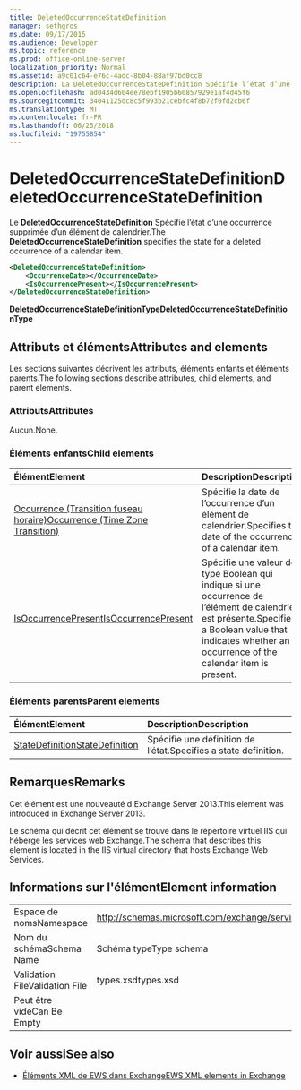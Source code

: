 ```yaml
---
title: DeletedOccurrenceStateDefinition
manager: sethgros
ms.date: 09/17/2015
ms.audience: Developer
ms.topic: reference
ms.prod: office-online-server
localization_priority: Normal
ms.assetid: a9c01c64-e76c-4adc-8b04-88af97bd0cc8
description: La DeletedOccurrenceStateDefinition Spécifie l’état d’une occurrence supprimée d’un élément de calendrier.
ms.openlocfilehash: ad0434d604ee78ebf1905b60857929e1af4d45f6
ms.sourcegitcommit: 34041125dc8c5f993b21cebfc4f8b72f0fd2cb6f
ms.translationtype: MT
ms.contentlocale: fr-FR
ms.lasthandoff: 06/25/2018
ms.locfileid: "19755854"
---
```

# <a name="deletedoccurrencestatedefinition"></a><span data-ttu-id="84d43-103">DeletedOccurrenceStateDefinition</span><span class="sxs-lookup"><span data-stu-id="84d43-103">DeletedOccurrenceStateDefinition</span></span>

<span data-ttu-id="84d43-104">Le **DeletedOccurrenceStateDefinition** Spécifie l’état d’une occurrence supprimée d’un élément de calendrier.</span><span class="sxs-lookup"><span data-stu-id="84d43-104">The **DeletedOccurrenceStateDefinition** specifies the state for a deleted occurrence of a calendar item.</span></span> 
  
```XML
<DeletedOccurrenceStateDefinition>
    <OccurrenceDate></OccurrenceDate>
    <IsOccurrencePresent></IsOccurrencePresent>
</DeletedOccurrenceStateDefinition>
```

 <span data-ttu-id="84d43-105">**DeletedOccurrenceStateDefinitionType**</span><span class="sxs-lookup"><span data-stu-id="84d43-105">**DeletedOccurrenceStateDefinitionType**</span></span>
## <a name="attributes-and-elements"></a><span data-ttu-id="84d43-106">Attributs et éléments</span><span class="sxs-lookup"><span data-stu-id="84d43-106">Attributes and elements</span></span>

<span data-ttu-id="84d43-107">Les sections suivantes décrivent les attributs, éléments enfants et éléments parents.</span><span class="sxs-lookup"><span data-stu-id="84d43-107">The following sections describe attributes, child elements, and parent elements.</span></span>
  
### <a name="attributes"></a><span data-ttu-id="84d43-108">Attributs</span><span class="sxs-lookup"><span data-stu-id="84d43-108">Attributes</span></span>

<span data-ttu-id="84d43-109">Aucun.</span><span class="sxs-lookup"><span data-stu-id="84d43-109">None.</span></span>
  
### <a name="child-elements"></a><span data-ttu-id="84d43-110">Éléments enfants</span><span class="sxs-lookup"><span data-stu-id="84d43-110">Child elements</span></span>

|<span data-ttu-id="84d43-111">**Élément**</span><span class="sxs-lookup"><span data-stu-id="84d43-111">**Element**</span></span>|<span data-ttu-id="84d43-112">**Description**</span><span class="sxs-lookup"><span data-stu-id="84d43-112">**Description**</span></span>|
|:-----|:-----|
|[<span data-ttu-id="84d43-113">Occurrence (Transition fuseau horaire)</span><span class="sxs-lookup"><span data-stu-id="84d43-113">Occurrence (Time Zone Transition)</span></span>](occurrence-time-zone-transition.md) <br/> |<span data-ttu-id="84d43-114">Spécifie la date de l’occurrence d’un élément de calendrier.</span><span class="sxs-lookup"><span data-stu-id="84d43-114">Specifies the date of the occurrence of a calendar item.</span></span>  <br/> |
|[<span data-ttu-id="84d43-115">IsOccurrencePresent</span><span class="sxs-lookup"><span data-stu-id="84d43-115">IsOccurrencePresent</span></span>](isoccurrencepresent.md) <br/> |<span data-ttu-id="84d43-116">Spécifie une valeur de type Boolean qui indique si une occurrence de l’élément de calendrier est présente.</span><span class="sxs-lookup"><span data-stu-id="84d43-116">Specifies a Boolean value that indicates whether an occurrence of the calendar item is present.</span></span>  <br/> |
   
### <a name="parent-elements"></a><span data-ttu-id="84d43-117">Éléments parents</span><span class="sxs-lookup"><span data-stu-id="84d43-117">Parent elements</span></span>

|<span data-ttu-id="84d43-118">**Élément**</span><span class="sxs-lookup"><span data-stu-id="84d43-118">**Element**</span></span>|<span data-ttu-id="84d43-119">**Description**</span><span class="sxs-lookup"><span data-stu-id="84d43-119">**Description**</span></span>|
|:-----|:-----|
|[<span data-ttu-id="84d43-120">StateDefinition</span><span class="sxs-lookup"><span data-stu-id="84d43-120">StateDefinition</span></span>](statedefinition.md) <br/> |<span data-ttu-id="84d43-121">Spécifie une définition de l’état.</span><span class="sxs-lookup"><span data-stu-id="84d43-121">Specifies a state definition.</span></span>  <br/> |
   
## <a name="remarks"></a><span data-ttu-id="84d43-122">Remarques</span><span class="sxs-lookup"><span data-stu-id="84d43-122">Remarks</span></span>

<span data-ttu-id="84d43-123">Cet élément est une nouveauté d'Exchange Server 2013.</span><span class="sxs-lookup"><span data-stu-id="84d43-123">This element was introduced in Exchange Server 2013.</span></span>
  
<span data-ttu-id="84d43-124">Le schéma qui décrit cet élément se trouve dans le répertoire virtuel IIS qui héberge les services web Exchange.</span><span class="sxs-lookup"><span data-stu-id="84d43-124">The schema that describes this element is located in the IIS virtual directory that hosts Exchange Web Services.</span></span>
  
## <a name="element-information"></a><span data-ttu-id="84d43-125">Informations sur l'élément</span><span class="sxs-lookup"><span data-stu-id="84d43-125">Element information</span></span>

|||
|:-----|:-----|
|<span data-ttu-id="84d43-126">Espace de noms</span><span class="sxs-lookup"><span data-stu-id="84d43-126">Namespace</span></span>  <br/> |http://schemas.microsoft.com/exchange/services/2006/types  <br/> |
|<span data-ttu-id="84d43-127">Nom du schéma</span><span class="sxs-lookup"><span data-stu-id="84d43-127">Schema Name</span></span>  <br/> |<span data-ttu-id="84d43-128">Schéma type</span><span class="sxs-lookup"><span data-stu-id="84d43-128">Type schema</span></span>  <br/> |
|<span data-ttu-id="84d43-129">Validation File</span><span class="sxs-lookup"><span data-stu-id="84d43-129">Validation File</span></span>  <br/> |<span data-ttu-id="84d43-130">types.xsd</span><span class="sxs-lookup"><span data-stu-id="84d43-130">types.xsd</span></span>  <br/> |
|<span data-ttu-id="84d43-131">Peut être vide</span><span class="sxs-lookup"><span data-stu-id="84d43-131">Can Be Empty</span></span>  <br/> ||
   
## <a name="see-also"></a><span data-ttu-id="84d43-132">Voir aussi</span><span class="sxs-lookup"><span data-stu-id="84d43-132">See also</span></span>

- [<span data-ttu-id="84d43-133">Éléments XML de EWS dans Exchange</span><span class="sxs-lookup"><span data-stu-id="84d43-133">EWS XML elements in Exchange</span></span>](ews-xml-elements-in-exchange.md)

